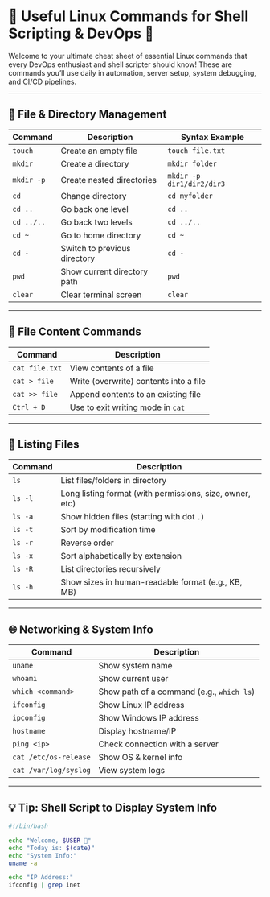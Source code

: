 # 🐧 Useful Linux Commands for Shell Scripting & DevOps 🚀

Welcome to your ultimate cheat sheet of essential Linux commands that every DevOps enthusiast and shell scripter should know! These are commands you’ll use daily in automation, server setup, system debugging, and CI/CD pipelines.

---

## 📁 File & Directory Management

| Command           | Description                                     | Syntax Example                     |
|-------------------|-------------------------------------------------|------------------------------------|
| `touch`           | Create an empty file                            | `touch file.txt`                   |
| `mkdir`           | Create a directory                              | `mkdir folder`                     |
| `mkdir -p`        | Create nested directories                       | `mkdir -p dir1/dir2/dir3`          |
| `cd`              | Change directory                                | `cd myfolder`                      |
| `cd ..`           | Go back one level                               | `cd ..`                            |
| `cd ../..`        | Go back two levels                              | `cd ../..`                         |
| `cd ~`            | Go to home directory                            | `cd ~`                             |
| `cd -`            | Switch to previous directory                    | `cd -`                             |
| `pwd`             | Show current directory path                     | `pwd`                              |
| `clear`           | Clear terminal screen                           | `clear`                            |

---

## 📄 File Content Commands

| Command        | Description                                         |
|----------------|-----------------------------------------------------|
| `cat file.txt` | View contents of a file                             |
| `cat > file`   | Write (overwrite) contents into a file              |
| `cat >> file`  | Append contents to an existing file                 |
| `Ctrl + D`     | Use to exit writing mode in `cat`                   |

---

## 📂 Listing Files

| Command       | Description                                              |
|---------------|----------------------------------------------------------|
| `ls`          | List files/folders in directory                          |
| `ls -l`       | Long listing format (with permissions, size, owner, etc) |
| `ls -a`       | Show hidden files (starting with dot `.`)                |
| `ls -t`       | Sort by modification time                                |
| `ls -r`       | Reverse order                                            |
| `ls -x`       | Sort alphabetically by extension                         |
| `ls -R`       | List directories recursively                             |
| `ls -h`       | Show sizes in human-readable format (e.g., KB, MB)       |

---

## 🌐 Networking & System Info

| Command                 | Description                                |
|--------------------------|--------------------------------------------|
| `uname`                 | Show system name                           |
| `whoami`                | Show current user                          |
| `which <command>`       | Show path of a command (e.g., `which ls`)  |
| `ifconfig`              | Show Linux IP address                      |
| `ipconfig`              | Show Windows IP address                    |
| `hostname`              | Display hostname/IP                        |
| `ping <ip>`             | Check connection with a server             |
| `cat /etc/os-release`   | Show OS & kernel info                      |
| `cat /var/log/syslog`   | View system logs                           |

---

## 💡 Tip: Shell Script to Display System Info

```bash
#!/bin/bash

echo "Welcome, $USER 👋"
echo "Today is: $(date)"
echo "System Info:"
uname -a

echo "IP Address:"
ifconfig | grep inet
